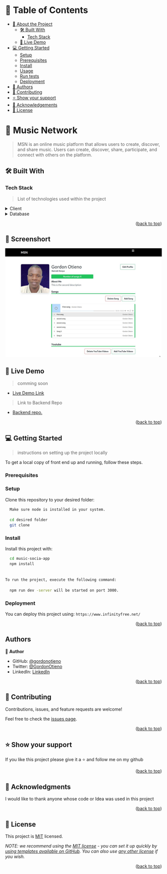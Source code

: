 <!-- TABLE OF CONTENTS -->

# 📗 Table of Contents

- [📖 About the Project](#about-project)
  - [🛠 Built With](#built-with)
    - [Tech Stack](#tech-stack)
  - [🚀 Live Demo](#live-demo)
- [💻 Getting Started](#getting-started)
  - [Setup](#setup)
  - [Prerequisites](#prerequisites)
  - [Install](#install)
  - [Usage](#usage)
  - [Run tests](#run-tests)
  - [Deployment](#triangular_flag_on_post-deployment)
- [👥 Authors](#authors)
- [🤝 Contributing](#contributing)
- [⭐️ Show your support](#support)
- [🙏 Acknowledgements](#acknowledgements)
- [📝 License](#license)

<!-- PROJECT DESCRIPTION -->

# 📖 Music Network <a name="about-project"></a>
> MSN is an online music platform that allows users to create, discover, and share music. Users can create, discover, share, participate, and connect with others on the platform.


## 🛠 Built With <a name="built-with"></a>

### Tech Stack <a name="tech-stack"></a>

> List of technologies used within the project

<details>
  <summary>Client</summary>
  <ul>
    <li><a href="https://reactjs.org/">VueJs</a></li>
    <li><a href="https://reactjs.org/">tailwind css</a></li>
  </ul>
</details>
<details>
<summary>Database</summary>
  <ul>
    <li><a href="https://www.mysql.com/">Mysql</a></li>
  </ul>
</details>

<!-- Features -->

<p align="right">(<a href="#readme-top">back to top</a>)</p>

## 🚀 Screenshort <a name="live-demo"></a>
![Alt text](./Screenshot.jpg "Optional Title")

<!-- LIVE DEMO -->

## 🚀 Live Demo <a name="live-demo"></a>

> comming soon

- [Live Demo Link](https://yourdeployedapplicationlink.com)

> Link to Backend Repo

- [Backend repo.](https://github.com/GordonOtieno/music-social-app--api)

<p align="right">(<a href="#readme-top">back to top</a>)</p>

<!-- GETTING STARTED -->

## 💻 Getting Started <a name="getting-started"></a>

> instructions on setting up the project locally

To get a local copy of front end up and running, follow these steps.

### Prerequisites
   ### Setup

Clone this repository to your desired folder:

```sh
  Make sure node is installed in your system.

  cd desired folder
  git clone
```

   ### Install

Install this project with:
```sh
  cd music-socia-app
  npm install
 

To run the project, execute the following command:

  npm run dev -server will be started on port 3000.
```

### Deployment

You can deploy this project using: `https://www.infinityfree.net/`

<!--
Example:

```sh

```
 -->

<p align="right">(<a href="#readme-top">back to top</a>)</p>

<!-- AUTHORS -->

##  Authors <a name="author"></a>

👤 **Author**

- GitHub: [@gordonotieno](https://github.com/GordonOtieno)
- Twitter: [@GordonOtieno](https://twitter.com/GordonO34459259)
- LinkedIn: [LinkedIn](https://linkedin.com/in/gordonotieno)

<p align="right">(<a href="#readme-top">back to top</a>)</p>

<!-- CONTRIBUTING -->

## 🤝 Contributing <a name="contributing"></a>

Contributions, issues, and feature requests are welcome!

Feel free to check the [issues page](../../issues/).

<p align="right">(<a href="#readme-top">back to top</a>)</p>

<!-- SUPPORT -->

## ⭐️ Show your support <a name="support"></a>

If you like this project please give it a ⭐️ and follow me on my github

<p align="right">(<a href="#readme-top">back to top</a>)</p>

<!-- ACKNOWLEDGEMENTS -->

## 🙏 Acknowledgments <a name="acknowledgements"></a>

I would like to thank anyone whose code or Idea was used in this project

<p align="right">(<a href="#readme-top">back to top</a>)</p>


<!-- LICENSE -->

## 📝 License <a name="license"></a>

This project is [MIT](./MIT.md) licensed.

_NOTE: we recommend using the [MIT license](https://choosealicense.com/licenses/mit/) - you can set it up quickly by [using templates available on GitHub](https://docs.github.com/en/communities/setting-up-your-project-for-healthy-contributions/adding-a-license-to-a-repository). You can also use [any other license](https://choosealicense.com/licenses/) if you wish._

<p align="right">(<a href="#readme-top">back to top</a>)</p>
